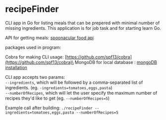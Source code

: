 # recipeFinder

CLI app in Go for listing meals that can be prepered with minimal number of missing ingredients.
This application is for job task and for starting learn Go.

API for getting meals: [spoonacular food api](https://spoonacular.com/food-api)

packages used in program:

Cobra for making CLI usage: [https://github.com/spf13/cobra](https://github.com/spf13/cobra)\
MongoDB for local database : [mongoDB installation](https://pkg.go.dev/go.mongodb.org/mongo-driver#section-readme)

CLI app accepts two params:\
`--ingredients`, which will be followed by a comma-separated list of ingredients. (eg. `-ingredients=tomatoes,eggs,pasta`) \
`--numberOfRecipes`, which will let the user specify the maximum number of recipes they'd like to get (eg. `--numberOfRecipes=5`)

Example call after building: `./recipeFinder --ingredients=tomatoes,eggs,pasta --numberOfRecipes=5`
